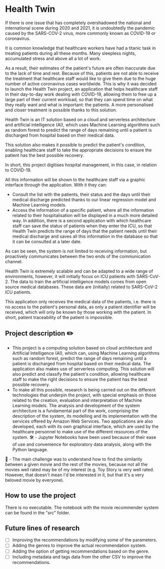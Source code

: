 # Health Twin

If there is one issue that has completely overshadowed the national and international scene during 2020 and 2021, it is undoubtedly the pandemic caused by the SARS-COV-2 virus, more commonly known as COVID-19 or coronavirus.

It is common knowledge that healthcare workers have had a titanic task in treating patients during all these months. Many sleepless nights, accumulated stress and above all a lot of work.

As a result, their estimates of the patient's future are often inaccurate due to the lack of time and rest. Because of this, patients are not able to receive the treatment that healthcare staff would like to give them due to the huge number of active coronavirus cases worldwide. This is why it was decided to launch the Health Twin project, an application that helps healthcare staff in their day-to-day work dealing with COVID-19, allowing them to free up a large part of their current workload, so that they can spend time on what they really want and what is important: the patients. A more personalised and closer treatment is possible thanks to this solution.

Health Twin is an IT solution based on a cloud and serverless architecture and artificial intelligence (AI), which uses Machine Learning algorithms such as random forest to predict the range of days remaining until a patient is discharged from hospital based on their medical data.

This solution also makes it possible to predict the patient's condition, enabling healthcare staff to take the appropriate decisions to ensure the patient has the best possible recovery.

In short, this project digitises hospital management, in this case, in relation to COVID-19.

All this information will be shown to the healthcare staff via a graphic interface through the application. With it they can:
- Consult the list with the patients, their status and the days until their medical discharge predicted thanks to our linear regression model and Machine Learning models.
- Access the information of a specific patient, where all the information related to their hospitalisation will be displayed in a much more detailed way.
In addition, there is a second application with which healthcare staff can save the status of patients when they enter the ICU, so that Health Twin predicts the range of days that the patient needs until their medical discharge and saves all this information in the database so that it can be consulted at a later date.

As can be seen, the system is not limited to receiving information, but proactively communicates between the two ends of the communication channel.

Health Twin is extremely scalable and can be adapted to a wide range of environments, however, it will initially focus on ICU patients with SARS-CoV-2. The data to train the artificial intelligence models comes from open source medical databases. These data are (initially) related to SARS-CoV-2 ICU patients.

This application only receives the medical data of the patients, i.e. there is no access to the patient's personal data, as only a patient identifier will be received, which will only be known by those working with the patient. In short, patient traceability of the patient is impossible.

## Project description ✏️ 
- This project is a computing solution based on cloud architecture and Artificial Intelligence (AI), which can, using Machine Learning algorithms such as random forest, predict the range of days remaining until a patient is discharged from hospital based on their medical data. The application also makes use of serverless computing. This solution will also predict and classify the patient's condition, allowing healthcare staff to make the right decisions to ensure the patient has the best possible recovery.
- To make all this possible, research is being carried out on the different technologies that underpin the project, with special emphasis on those related to the creation, evaluation and interpretation of Machine Learning models. The analysis and development of the system architecture is a fundamental part of the work, comprising the description of the system, its modelling and its implementation with the services offered by Amazon Web Services. Two applications are also developed, each with its own graphical interface, which are used by the healthcare personnel to make use of the different resources of the system.
🛠 - Jupyter Notebooks have been used because of their ease of use and convenience for exploratory data analysis, along with the Python language.

🚩 - The main challenge was to understand how to find the similarity between a given movie and the rest of the movies, because not all the movies well rated may be of my interest (e.g. Toy Story is very well rated. However, that doesn't mean I'd be interested in it, but that it's a very beloved movie by everyone).

## How to use the project
There is no executable. The notebook with the movie recommender system can be found in the "src" folder.

## Future lines of research
- [ ] Improving the recommendations by modifying some of the parameters.
- [ ] Adding the genres to improve the actual recommendation system.
- [ ] Adding the option of getting recommendations based on the genre.
- [ ] Including metadata and tags data from the other CSV to improve the recommendations.
